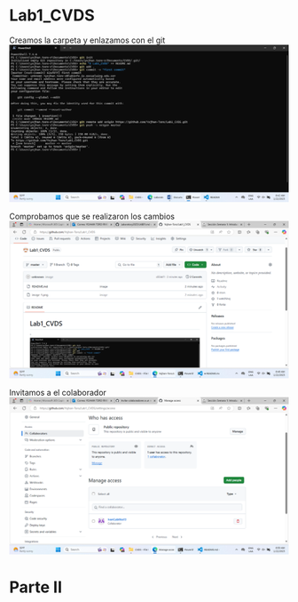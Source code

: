# Lab1_CVDS
Creamos la carpeta y enlazamos con el git 
![alt text](image-1.png)

Comprobamos que se realizaron los cambios
![alt text](image.png)

Invitamos a el colaborador
![alt text](image-2.png)

# Parte II